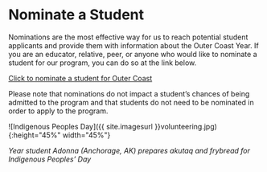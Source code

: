 # Nominate a Student

Nominations are the most effective way for us to reach potential student applicants and provide them with information about the Outer Coast Year. If you are an educator, relative, peer, or anyone who would like to nominate a student for our program, you can do so at the link below.

[Click to nominate a student for Outer Coast](https://airtable.com/shrKNMJkcGwk0mcVV)

Please note that nominations do not impact a student’s chances of being admitted to the program and that students do not need to be nominated in order to apply to the program.

<!-- This inserts the photo of students -->
![Indigenous Peoples Day]({{ site.imagesurl }}volunteering.jpg){:height="45%" width="45%"}

_Year student Adonna (Anchorage, AK) prepares akutaq and frybread for Indigenous Peoples’ Day_
